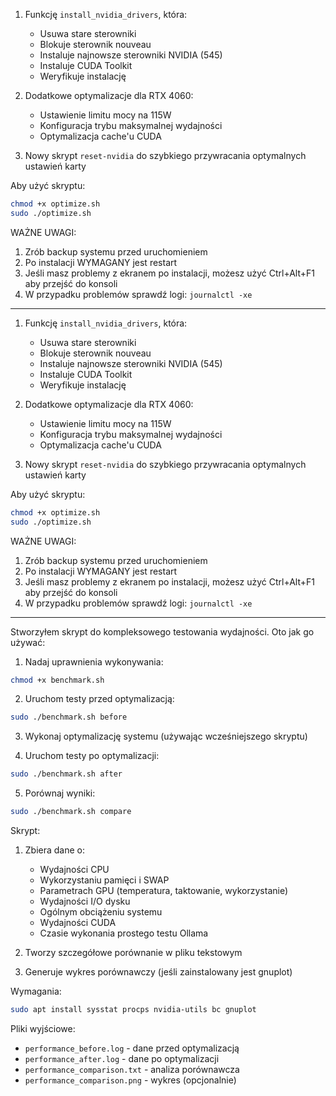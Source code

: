 

1. Funkcję `install_nvidia_drivers`, która:
   - Usuwa stare sterowniki
   - Blokuje sterownik nouveau
   - Instaluje najnowsze sterowniki NVIDIA (545)
   - Instaluje CUDA Toolkit
   - Weryfikuje instalację

2. Dodatkowe optymalizacje dla RTX 4060:
   - Ustawienie limitu mocy na 115W
   - Konfiguracja trybu maksymalnej wydajności
   - Optymalizacja cache'u CUDA

3. Nowy skrypt `reset-nvidia` do szybkiego przywracania optymalnych ustawień karty

Aby użyć skryptu:
```bash
chmod +x optimize.sh
sudo ./optimize.sh
```

WAŻNE UWAGI:
1. Zrób backup systemu przed uruchomieniem
2. Po instalacji WYMAGANY jest restart
3. Jeśli masz problemy z ekranem po instalacji, możesz użyć Ctrl+Alt+F1 aby przejść do konsoli
4. W przypadku problemów sprawdź logi: `journalctl -xe`


---


1. Funkcję `install_nvidia_drivers`, która:
   - Usuwa stare sterowniki
   - Blokuje sterownik nouveau
   - Instaluje najnowsze sterowniki NVIDIA (545)
   - Instaluje CUDA Toolkit
   - Weryfikuje instalację

2. Dodatkowe optymalizacje dla RTX 4060:
   - Ustawienie limitu mocy na 115W
   - Konfiguracja trybu maksymalnej wydajności
   - Optymalizacja cache'u CUDA

3. Nowy skrypt `reset-nvidia` do szybkiego przywracania optymalnych ustawień karty

Aby użyć skryptu:
```bash
chmod +x optimize.sh
sudo ./optimize.sh
```

WAŻNE UWAGI:
1. Zrób backup systemu przed uruchomieniem
2. Po instalacji WYMAGANY jest restart
3. Jeśli masz problemy z ekranem po instalacji, możesz użyć Ctrl+Alt+F1 aby przejść do konsoli
4. W przypadku problemów sprawdź logi: `journalctl -xe`




---



Stworzyłem skrypt do kompleksowego testowania wydajności. Oto jak go używać:

1. Nadaj uprawnienia wykonywania:
```bash
chmod +x benchmark.sh
```

2. Uruchom testy przed optymalizacją:
```bash
sudo ./benchmark.sh before
```

3. Wykonaj optymalizację systemu (używając wcześniejszego skryptu)

4. Uruchom testy po optymalizacji:
```bash
sudo ./benchmark.sh after
```

5. Porównaj wyniki:
```bash
sudo ./benchmark.sh compare
```

Skrypt:
1. Zbiera dane o:
   - Wydajności CPU
   - Wykorzystaniu pamięci i SWAP
   - Parametrach GPU (temperatura, taktowanie, wykorzystanie)
   - Wydajności I/O dysku
   - Ogólnym obciążeniu systemu
   - Wydajności CUDA
   - Czasie wykonania prostego testu Ollama

2. Tworzy szczegółowe porównanie w pliku tekstowym

3. Generuje wykres porównawczy (jeśli zainstalowany jest gnuplot)

Wymagania:
```bash
sudo apt install sysstat procps nvidia-utils bc gnuplot
```

Pliki wyjściowe:
- `performance_before.log` - dane przed optymalizacją
- `performance_after.log` - dane po optymalizacji
- `performance_comparison.txt` - analiza porównawcza
- `performance_comparison.png` - wykres (opcjonalnie)

